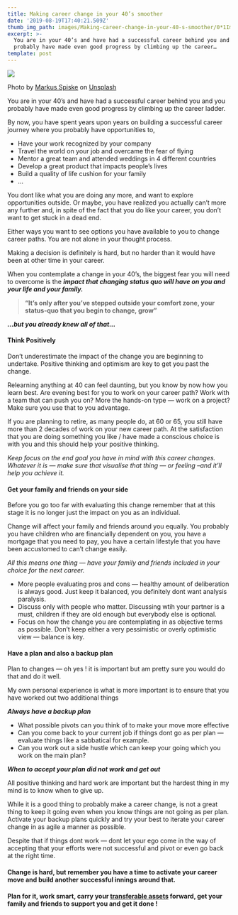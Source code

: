 ```yaml
---
title: Making career change in your 40’s smoother
date: '2019-08-19T17:40:21.509Z'
thumb_img_path: images/Making-career-change-in-your-40-s-smoother/0*1Im8ALK5r6ciQr7b.jpg
excerpt: >-
  You are in your 40’s and have had a successful career behind you and you
  probably have made even good progress by climbing up the career…
template: post
---
```

![](/images/Making-career-change-in-your-40-s-smoother/0*1Im8ALK5r6ciQr7b.jpg)

<figcaption>Photo by <a href="https://unsplash.com/@markusspiske?utm_source=medium&amp;utm_medium=referral" data-href="https://unsplash.com/@markusspiske?utm_source=medium&amp;utm_medium=referral" class="markup--anchor markup--figure-anchor" rel="photo-creator noopener" target="_blank">Markus Spiske</a> on&nbsp;<a href="https://unsplash.com?utm_source=medium&amp;utm_medium=referral" data-href="https://unsplash.com?utm_source=medium&amp;utm_medium=referral" class="markup--anchor markup--figure-anchor" rel="photo-source noopener" target="_blank">Unsplash</a></figcaption>

You are in your 40’s and have had a successful career behind you and you probably have made even good progress by climbing up the career ladder.

By now, you have spent years upon years on building a successful career journey where you probably have opportunities to,

*   Have your work recognized by your company
*   Travel the world on your job and overcame the fear of flying
*   Mentor a great team and attended weddings in 4 different countries
*   Develop a great product that impacts people’s lives
*   Build a quality of life cushion for your family
*   …

You dont like what you are doing any more, and want to explore opportunities outside. Or maybe, you have realized you actually can’t more any further and, in spite of the fact that you do like your career, you don’t want to get stuck in a dead end.

Either ways you want to see options you have available to you to change career paths. You are not alone in your thought process.

Making a decision is definitely is hard, but no harder than it would have been at other time in your career.

When you contemplate a change in your 40’s, the biggest fear you will need to overcome is the ***impact that changing status quo will have on you and your life and your family.***

> **“It’s only after you’ve stepped outside your comfort zone, your status-quo that you begin to change, grow”**

***…but you already knew all of that…***

#### Think Positively

Don’t underestimate the impact of the change you are beginning to undertake. Positive thinking and optimism are key to get you past the change.

Relearning anything at 40 can feel daunting, but you know by now how you learn best. Are evening best for you to work on your career path? Work with a team that can push you on? More the hands-on type — work on a project? Make sure you use that to you advantage.

If you are planning to retire, as many people do, at 60 or 65, you still have more than 2 decades of work on your new career path. At the satisfaction that you are doing something you like / have made a conscious choice is with you and this should help your positive thinking.

*Keep focus on the end goal you have in mind with this career changes. Whatever it is — make sure that visualise that thing — or feeling –and it’ll help you achieve it.*

#### Get your family and friends on your side

Before you go too far with evaluating this change remember that at this stage it is no longer just the impact on you as an individual.

Change will affect your family and friends around you equally. You probably you have children who are financially dependent on you, you have a mortgage that you need to pay, you have a certain lifestyle that you have been accustomed to can’t change easily.

*All this means one thing — have your family and friends included in your choice for the next career.*

*   More people evaluating pros and cons — healthy amount of deliberation is always good. Just keep it balanced, you definitely dont want analysis paralysis.
*   Discuss only with people who matter. Discussing wtih your partner is a must, children if they are old enough but everybody else is optional.
*   Focus on how the change you are contemplating in as objective terms as possible. Don’t keep either a very pessimistic or overly optimistic view — balance is key.

#### Have a plan and also a backup plan

Plan to changes — oh yes ! it is important but am pretty sure you would do that and do it well.

My own personal experience is what is more important is to ensure that you have worked out two additional things

***Always have a backup plan***

*   What possible pivots can you think of to make your move more effective
*   Can you come back to your current job if things dont go as per plan — evaluate things like a sabbatical for example.
*   Can you work out a side hustle which can keep your going which you work on the main plan?

***When to accept your plan did not work and get out***

All positive thinking and hard work are important but the hardest thing in my mind is to know when to give up.

While it is a good thing to probably make a career change, is not a great thing to keep it going even when you know things are not going as per plan. Activate your backup plans quickly and try your best to iterate your career change in as agile a manner as possible.

Despite that if things dont work — dont let your ego come in the way of accepting that your efforts were not successful and pivot or even go back at the right time.

#### Change is hard, but remember you have a time to activate your career move and build another successful innings around that.

#### Plan for it, work smart, carry your [transferable assets](https://medium.com/career-reinvent/switching-careers-dont-leave-your-assets-behind-52b52003078f) forward, get your family and friends to support you and get it done !
